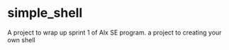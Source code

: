 # simple_shell
A project to wrap up sprint 1 of Alx SE program.
 a project to creating your own shell

